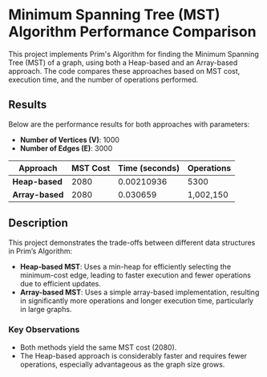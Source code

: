 # Minimum Spanning Tree (MST) Algorithm Performance Comparison

This project implements Prim's Algorithm for finding the Minimum Spanning Tree (MST) of a graph, using both a Heap-based and an Array-based approach. The code compares these approaches based on MST cost, execution time, and the number of operations performed.

## Results

Below are the performance results for both approaches with parameters:
- **Number of Vertices (V)**: 1000
- **Number of Edges (E)**: 3000

| Approach            | MST Cost | Time (seconds) | Operations |
|---------------------|----------|----------------|------------|
| **Heap-based**      | 2080     | 0.00210936     | 5300       |
| **Array-based**     | 2080     | 0.030659       | 1,002,150  |

## Description

This project demonstrates the trade-offs between different data structures in Prim’s Algorithm:

- **Heap-based MST**: Uses a min-heap for efficiently selecting the minimum-cost edge, leading to faster execution and fewer operations due to efficient updates.
- **Array-based MST**: Uses a simple array-based implementation, resulting in significantly more operations and longer execution time, particularly in large graphs.

### Key Observations

- Both methods yield the same MST cost (2080).
- The Heap-based approach is considerably faster and requires fewer operations, especially advantageous as the graph size grows.
